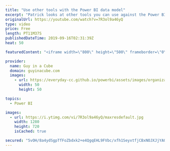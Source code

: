 ```yaml
---
title: "Use other tools with the Power BI data model"
excerpt: "Patrick looks at other tools you can use against the Power BI Desktop diagnostic port besides DAX Studio. From clearing the model cache, to getting other information, this is a handy way to look at your Power BI Desktop file.  PowerShell - Get Diagnostic Port - https://gist.github.com/guyinacube/af42d725bc329d54f2c2480a61e8bf98"
originalUrl: https://youtube.com/watch?v=7R3ol9a46yQ
type: video
price: Free
length: PT11M37S
publishedDateTime: 2019-09-16T02:31:39Z
heat: 50

featuredContent: "<iframe width=\"800\" height=\"500\" frameborder=\"0\" src=\"https://www.youtube.com/embed/7R3ol9a46yQ\" allow=\"accelerometer; autoplay; encrypted-media; gyroscope; picture-in-picture\" allowfullscreen></iframe>"

provider:
  name: Guy in a Cube
  domain: guyinacube.com
  images:
    - url: https://everyday-cc.github.io/powerbi/assets/images/organizations/guyinacube.com-50x50.jpg
      width: 50
      height: 50

topics:
  - Power BI

images:
  - url: https://i.ytimg.com/vi/7R3ol9a46yQ/maxresdefault.jpg
    width: 1280
    height: 720
    isCached: true

secured: "5vOH/8a4ydSgpTfFoZbdxk2+e4QgqEHL9FVbc/xfh1SeyxtfjCBxNOJXJjYAQGtbibpjGkSqNvd0b/xSRlLkGMq9yQh2mksJSTrXOlPgzYLGaTS9CLVSqZUzUnZKB+l2LqGb/z25SjJnV8+DIw5VL8jqovDE1LImttTj5CvotrFxMoATW7TlFV8R0s+EpCdHkkmSuwaQGMdWpIpT9DLXbM657ENko8vPd0/dBG2r/YpQM6vDEfPP7ye8uhSjf1EohLdMxNMIkMZX+JGI8OZoBOAXhYvhhr8xKbE4+Eh43/1AiPxs8uhibbJgiRnzVJ2Dk8YJf7kUEg+q6KhZQb0XepAjQnejZ/YeP0lwe1avG0N6WpiOW2wDUeGgVfrITfIEeQrAKR7TxzM8vNWg7hbi2nt15z+YELmhoijjCJJzhv8=;g/a0ROxWebnlU126t2MfIQ=="
---
```


